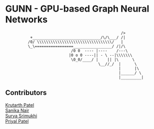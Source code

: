 # GUNN - GPU-based Graph Neural Networks

```text
                                                   />
           +______________________________/\/\___/ /|
          /0/ \\\\\\\\\\\\\\\\\\\\\\\\\\\\\\\\\/   |
          \_\=================_________________/ /|/\
                             /0 0  ---- |----    /---\
                            |0 o 0 ----|| - \ --|\\\\\\\
                             \0_0/____/ |    || |\      \
                                         \__//_/  |      \
                                                  |      |\
                                                  |______/ \
                                                  |_________|
```

## Contributors
[Krutarth Patel](mailto:krutarthpatel929@gmail.com)  
[Sanika Nair](mailto:ce24b108@smail.iitm.ac.in)  
[Surya Srimukhi](mailto:sriluj045@gmail.com)   
[Priyal Patel](mailto:priyalnpatel31@gmail.com)  